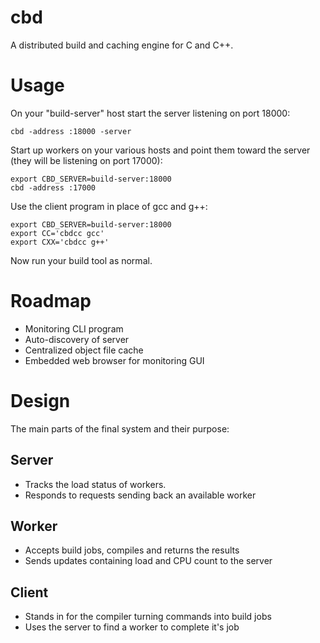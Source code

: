 cbd
====

A distributed build and caching engine for C and C++.


Usage
======

On your "build-server" host start the server listening on port 18000:

    cbd -address :18000 -server

Start up workers on your various hosts and point them toward the
server (they will be listening on port 17000):

    export CBD_SERVER=build-server:18000
    cbd -address :17000

Use the client program in place of gcc and g++:

    export CBD_SERVER=build-server:18000
    export CC='cbdcc gcc'
    export CXX='cbdcc g++'

Now run your build tool as normal.


Roadmap
========

 - Monitoring CLI program
 - Auto-discovery of server
 - Centralized object file cache
 - Embedded web browser for monitoring GUI


Design
=======

The main parts of the final system and their purpose:

Server
-------

 - Tracks the load status of workers.
 - Responds to requests sending back an available worker

Worker
-------

 - Accepts build jobs, compiles and returns the results
 - Sends updates containing load and CPU count to the server

Client
-------

 - Stands in for the compiler turning commands into build jobs
 - Uses the server to find a worker to complete it's job

